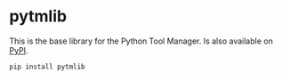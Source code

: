 # pytmlib

This is the base library for the Python Tool Manager.
Is also available on [PyPI](https://pypi.org/project/pytmlib/).

```shell
pip install pytmlib
```
